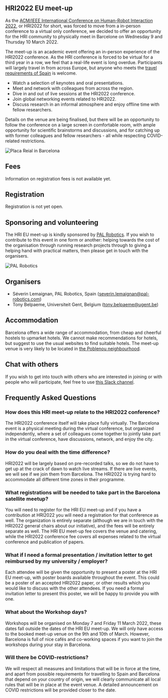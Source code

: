 ## HRI2022 EU meet-up

As the [ACM/IEEE International Conference on Human-Robot Interaction 2022](https://humanrobotinteraction.org/2022/), or HRI2022 for short, was forced to move from a in-person conference to a virtual only conference, we decided to offer an opportunity for the HRI community to physically meet in Barcelone on Wednesday 9 and Thursday 10 March 2022.

The meet-up is an academic event offering an in-person experience of the HRI2022 conference. As the HRI conference is forced to be virtual for a third year in a row, we feel that a real-life event is long overdue. Participants will largely travel in from across Europe, but anyone who meets the [travel requirements of Spain](https://www.spth.gob.es/) is welcome.

- Watch a selection of keynotes and oral presentations.
- Meet and network with colleagues from across the region.
- Dive in and out of live sessions at the HRI2022 conference.
- Join global networking events related to HRI2022.
- Discuss research in an informal atmosphere and enjoy offline time with fellow researchers.

Details on the venue are being finalised, but there will be an opportunity to follow the conference on a large screen in comfortable room, with ample opportunity for scientific brainstorms and discussions, and for catching up with former colleagues and fellow researchers - all while respecting COVID-related restrictions.

![Placa Reial in Barcelona](https://upload.wikimedia.org/wikipedia/commons/thumb/3/31/Placa_Reial_Barcelona_%28186419109%29.jpeg/800px-Placa_Reial_Barcelona_%28186419109%29.jpeg)

## Fees

Information on registration fees is not available yet.

## Registration

Registration is not yet open.

## Sponsoring and volunteering

The HRI EU meet-up is kindly sponsored by [PAL Robotics](https://pal-robotics.com/). If you wish to contribute to this event in one form or another: helping towards the cost of the organisation through running research projects through to giving a helping hand with practical matters, then please get in touch with the organisers.

![PAL Robotics](https://sp-ao.shortpixel.ai/client/to_webp,q_glossy,ret_img/https://pal-robotics.com/wp-content/uploads/2019/07/Logo-PAL-Robotics-254x100.png)

## Organisers

- Séverin Lemaignan, PAL Robotics, Spain (severin.lemaignan@pal-robotics.com)
- Tony Belpaeme, Universiteit Gent, Belgium (tony.belpaeme@ugent.be)

## Accommodation

Barcelona offers a wide range of accommodation, from cheap and cheerful hostels to upmarket hotels. We cannot make recommendations for hotels, but suggest to use the usual websites to find suitable hotels. The meet-up venue is very likely to be located in [the Poblenou neighbourhood](https://www.google.com/maps/place/El+Poblenou,+Barcelona).

## Chat with others

If you wish to get into touch with others who are interested in joining or with people who will participate, feel free to use [this Slack channel](slack-y5n5922.slack.com).

## Frequently Asked Questions

### How does this HRI meet-up relate to the HRI2022 conference? 
The HRI2022 conference itself will take place fully virtually. The Barcelona event is a physical meeting during the virtual conference, but organized independently, where a set of colleagues come together to jointly take part in the virtual conference, have discussions, network, and enjoy the city.

### How do you deal with the time difference?
HRI2022 will be largely based on pre-recorded talks, so we do not have to get up at the crack of dawn to watch live streams. If there are live events, we will see if we join them from Barcelona. The HRI2022 is trying hard to accommodate all different time zones in their programme.

### What registrations will be needed to take part in the Barcelona satellite meetup? 
You will need to register for the HRI EU meet-up and if you have a contribution at HRI2022 you will need a registration for that conference as well. The organization is entirely separate (although we are in touch with the HRI2022 general chairs about our initiative), and the fees will be entirely separate as well. The HRI EU meet-up fee covers the venue and catering, while the HRI2022 conference fee covers all expenses related to the virtual conference and publication of papers.

### What if I need a formal presentation / invitation letter to get reimbursed by my university / employer? 
Each attendee will be given the opportunity to present a poster at the HRI EU meet-up, with poster boards available throughout the event. This could be a poster of an accepted HRI2022 paper, or other results which you would like to discuss with the other attendees. If you need a formal invitation letter to present this poster, we will be happy to provide you with one.

### What about the Workshop days?
Workshops will be organised on Monday 7 and Friday 11 March 2022, these dates fall outside the dates of the HRI EU meet-up. We will only have access to the booked meet-up venue on the 9th and 10th of March. However, Barcelona is full of nice cafés and co-working spaces if you want to join the workshops during your stay in Barcelona.

### Will there be COVID-restrictions? 
We will respect all measures and limitations that will be in force at the time, and apart from possible requirements for travelling to Spain and Barcelona that depend on your country of origin, we will clearly communicate all local rules that will be in place at the event venue. A detailed announcement on COVID restrictions will be provided closer to the date.
